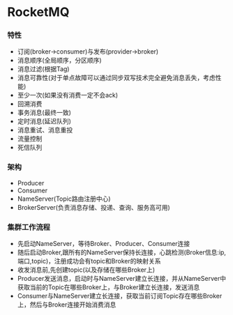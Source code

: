 # RocketMQ

### 特性

* 订阅(broker->consumer)与发布(provider->broker)
* 消息顺序(全局顺序，分区顺序)
* 消息过滤(根据Tag)
* 消息可靠性(对于单点故障可以通过同步双写技术完全避免消息丢失，考虑性能)
* 至少一次(如果没有消费一定不会ack)
* 回溯消费
* 事务消息(最终一致)
* 定时消息(延迟队列)
* 消息重试、消息重投
* 流量控制
* 死信队列

### 架构
* Producer
* Consumer
* NameServer(Topic路由注册中心)
* BrokerServer(负责消息存储、投递、查询、服务高可用)

### 集群工作流程
* 先启动NameServer，等待Broker、Producer、Consumer连接
* 随后启动Broker,跟所有的NameServer保持长连接，心跳检测(Broker信息:ip,端口,topic)，注册成功会有topic和Broker的映射关系
* 收发消息前,先创建topic(以及存储在哪些Broker上)
* Producer发送消息，启动时与NameServer建立长连接，并从NameServer中获取当前的Topic在哪些Broker上，与Broker建立长连接，发送消息
* Consumer与NameServer建立长连接，获取当前订阅Topic存在哪些Broker上，然后与Broker连接开始消费消息


